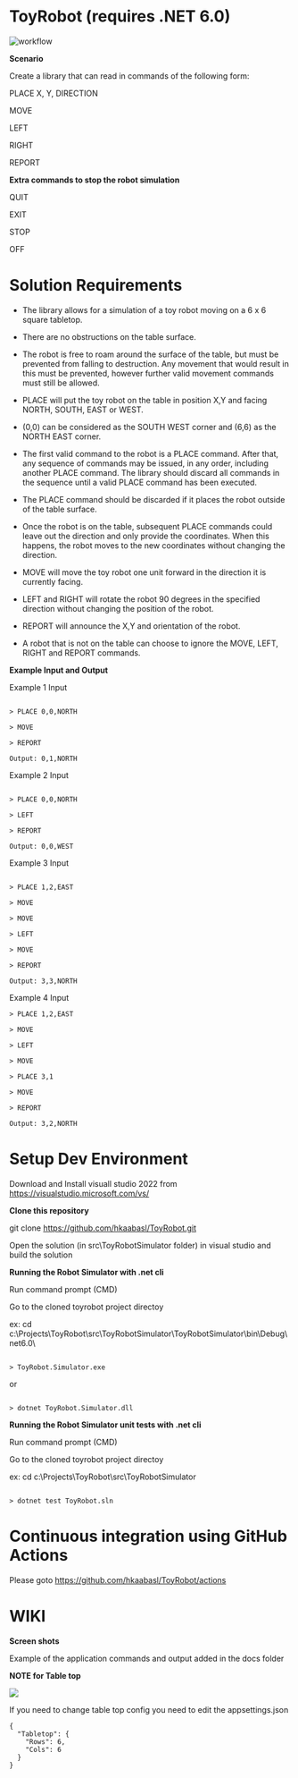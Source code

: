 # ToyRobot  (requires .NET 6.0)

![workflow](https://github.com/hkaabasl/ToyRobot/actions/workflows/ci.yml/badge.svg)

**Scenario**

Create a library that can read in commands of the following form:

PLACE X, Y, DIRECTION

MOVE

LEFT

RIGHT

REPORT

**Extra commands to stop the robot simulation**

QUIT

EXIT

STOP

OFF

**Solution Requirements**
=========================

* The library allows for a simulation of a toy robot moving on a 6 x 6 square tabletop.

* There are no obstructions on the table surface.

* The robot is free to roam around the surface of the table, but must be prevented from falling to destruction. Any movement that would result in this must be prevented, however further valid movement commands must still be allowed.

* PLACE will put the toy robot on the table in position X,Y and facing NORTH, SOUTH, EAST or WEST.

* (0,0) can be considered as the SOUTH WEST corner and (6,6) as the NORTH EAST corner.

* The first valid command to the robot is a PLACE command. After that, any sequence of commands may be issued, in any order, including another PLACE command. The library should discard all commands in the sequence until a valid PLACE command has been executed.

* The PLACE command should be discarded if it places the robot outside of the table surface.

* Once the robot is on the table, subsequent PLACE commands could leave out the direction and only provide the coordinates. When this happens, the robot moves to the new coordinates without changing the direction.

* MOVE will move the toy robot one unit forward in the direction it is currently facing.

* LEFT and RIGHT will rotate the robot 90 degrees in the specified direction without changing the position of the robot.

* REPORT will announce the X,Y and orientation of the robot.

* A robot that is not on the table can choose to ignore the MOVE, LEFT, RIGHT and REPORT commands.


**Example Input and Output**

Example 1 Input

````

> PLACE 0,0,NORTH

> MOVE

> REPORT

Output: 0,1,NORTH

````

Example 2 Input

````

> PLACE 0,0,NORTH

> LEFT

> REPORT

Output: 0,0,WEST

````

Example 3 Input

````

> PLACE 1,2,EAST

> MOVE

> MOVE

> LEFT

> MOVE

> REPORT

Output: 3,3,NORTH

````
Example 4 Input

````
> PLACE 1,2,EAST

> MOVE

> LEFT

> MOVE

> PLACE 3,1

> MOVE

> REPORT

Output: 3,2,NORTH

````


**Setup Dev Environment**
=========================

Download and Install visuall studio 2022  from https://visualstudio.microsoft.com/vs/

**Clone this repository**

git clone https://github.com/hkaabasl/ToyRobot.git

Open the solution (in src\ToyRobotSimulator folder) in visual studio and build the solution



**Running the Robot Simulator with .net cli**

Run command prompt (CMD)

Go to the cloned toyrobot project directoy 

ex: cd c:\Projects\ToyRobot\src\ToyRobotSimulator\ToyRobotSimulator\bin\Debug\net6.0\

````

> ToyRobot.Simulator.exe

````

or 

````

> dotnet ToyRobot.Simulator.dll

````


**Running the Robot Simulator unit tests with .net cli**

Run command prompt (CMD)

Go to the cloned toyrobot project directoy 

ex: cd c:\Projects\ToyRobot\src\ToyRobotSimulator

````

> dotnet test ToyRobot.sln

````


**Continuous integration using GitHub Actions**
===============================================

Please goto https://github.com/hkaabasl/ToyRobot/actions



**WIKI**
========


**Screen shots**

Example of the application commands and output added in the docs folder


**NOTE for Table top**

![](https://github.com/hkaabasl/ToyRobot/blob/main/docs/TableTop.png?raw=true)

If you need to change table top config you need to edit the appsettings.json

````
{
  "Tabletop": {
    "Rows": 6,
    "Cols": 6
  }
}
````
